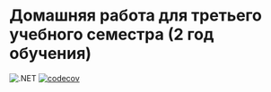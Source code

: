 # Домашняя работа для третьего учебного семестра (2 год обучения)


![.NET](https://github.com/GaliullinMihail/dotnet-homeworks-2/actions/workflows/dotnet.yml/badge.svg)
[![codecov](https://codecov.io/gh/GaliullinMihail/dotnet-homeworks-2/branch/master/graph/badge.svg?token=VM74ON8UXC)](https://codecov.io/gh/GaliullinMihail/dotnet-homeworks-2)
